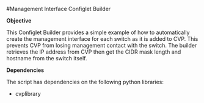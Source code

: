 #Management Interface Configlet Builder

**Objective**

This Configlet Builder provides a simple example of how to automatically create the management interface for each switch as it is added to CVP. This prevents CVP from losing management contact with the switch. The builder retrieves the IP address from CVP then get the CIDR mask length and hostname from the switch itself.

**Dependencies**

The script has dependencies on the following python libraries:
 - cvplibrary

